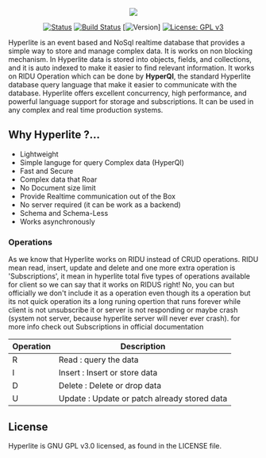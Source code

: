 <p align="center">   
<img src="https://raw.githubusercontent.com/anongrp/hyperlite/master/docs/assets/logos/Hyperlite%20logo%20500x500.png">
</p>

<h align="center">
 
 [![Status](https://img.shields.io/badge/hyperlite-underdevelopment-blue.svg)](https://github.com/anongrp/hyperlite/releases)
 [![Build Status](https://travis-ci.org/anongrp/hyperlite.svg?branch=master)](https://travis-ci.org/anongrp/hyperlite)
 [![Version](https://img.shields.io/pypi/v/nine.svg)]
 [![License: GPL v3](https://img.shields.io/badge/License-GPLv3-blue.svg)](https://www.gnu.org/licenses/gpl-3.0)

 </h>


Hyperlite is an event based and NoSql realtime database that provides a simple way to store and manage complex data. It is works on non blocking mechanism. In Hyperlite data is stored into objects, fields, and collections, and it is auto indexed to make it easier to find relevant information.
It works on RIDU Operation which can be done by **HyperQl**, the standard Hyperlite database query language that make it easier to communicate with the database. Hyperlite offers excellent concurrency, high performance, and powerful language support for storage and subscriptions. It can be used in any complex and real time production systems.

## Why Hyperlite ?...
* Lightweight 
* Simple languge for query Complex data (HyperQl)
* Fast and Secure 
* Complex data that Roar 
* No Document size limit
* Provide Realtime communication out of the Box 
* No server required (it can be work as a backend) 
* Schema and Schema-Less
* Works asynchronously

### Operations
 As we know that Hyperlite works on RIDU instead of CRUD operations. RIDU mean read, insert, update and delete and one more extra operation is 'Subscriptions', it mean in hyperlite total five types of operations available for client so we can say that it works on RIDUS right! No, you can but officially we don't include it as a operation even though its a operation but its not quick operation its a long runing opertion that runs forever while client is not unsubscribe it or server is not responding or maybe crash (system not server, because hyperlite server will never ever crash). 
 for more info check out Subscriptions in official documentation

| Operation | Description |
| ----------- | ----------- |
| R | Read : query the data |
| I | Insert : Insert or store data |
| D | Delete : Delete or drop data |
| U | Update : Update or patch already stored data|

## License

Hyperlite is GNU GPL v3.0 licensed, as found in the LICENSE file.